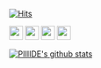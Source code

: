 [![Hits](https://hits.seeyoufarm.com/api/count/incr/badge.svg?url=https%3A%2F%2Fgithub.com%2Fxxpiiiide%2F&count_bg=%2379C83D&title_bg=%23555555&icon=&icon_color=%23E7E7E7&title=hits&edge_flat=false)](https://hits.seeyoufarm.com)

<img src="https://img.shields.io/badge/HTML5-E34F26.svg?&style=for-the-badge&logo=HTML5&logoColor=white" height="25"/> <img src="https://img.shields.io/badge/CSS3-1572B6.svg?&style=for-the-badge&logo=CSS3&logoColor=white" height="25"/> <img src="https://img.shields.io/badge/Javascript-F7DF1E.svg?&style=for-the-badge&logo=javascript&logoColor=white" height="25"/> <img src="https://img.shields.io/badge/React-61DAFB.svg?&style=for-the-badge&logo=react&logoColor=white" height="25"/> 


  [![PIIIIDE's github stats](https://github-readme-stats.vercel.app/api?username=xxpiiiide)](https://github.com/anuraghazra/github-readme-stats)
